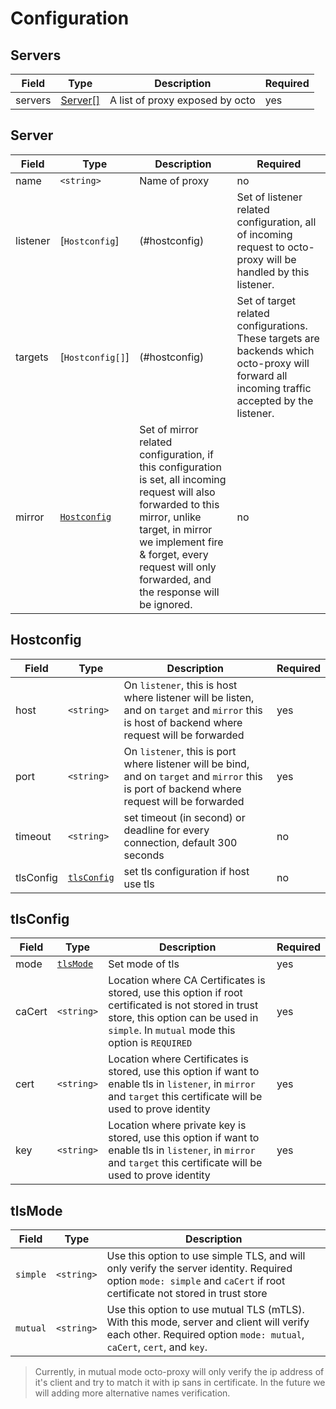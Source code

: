 # Configuration

## Servers
| Field    | Type          | Description                     | Required |
| -------- | ------------- | ------------------------------- | -------- |
| servers  | [Server[]](#server)      | A list of proxy exposed by octo | yes      |


## Server

| Field    | Type             | Description   | Required |
| -------- | ---------------- | ------------- | -------- |
| name     | `<string>`       | Name of proxy | no       |
| listener | [`Hostconfig`]   | (#hostconfig) | Set of listener related configuration, all of incoming request to octo-proxy will be handled by this listener.            | yes      |
| targets  | [`Hostconfig[]`] | (#hostconfig) | Set of target related configurations. These targets are backends which octo-proxy will forward all incoming traffic accepted by the listener.            | yes      |
| mirror   | [`Hostconfig`](#hostconfig)  | Set of mirror related configuration, if this configuration is set, all incoming request will also forwarded to this mirror, unlike target, in mirror we implement fire & forget, every request will only forwarded, and the response will be ignored.            | no       |

## Hostconfig
| Field     | Type          | Description                     | Required |
| --------- | ------------- | ------------------------------- | -------- |
| host      | `<string>`    | On `listener`, this is host where listener will be listen, and on `target` and `mirror` this is host of backend where request will be forwarded | yes      |
| port      | `<string>`    | On `listener`, this is port where listener will be bind, and on `target` and `mirror` this is port of backend where request will be forwarded | yes      |
| timeout   | `<string>`    | set timeout (in second) or deadline for every connection, default 300 seconds | no      |
| tlsConfig | [`tlsConfig`](#tlsconfig)   | set tls configuration if host use tls | no      |


## tlsConfig
| Field    | Type          | Description                     | Required |
| -------- | ------------- | ------------------------------- | -------- |
| mode     | [`tlsMode`](#tlsmode)       | Set mode of tls                 | yes      |
| caCert   | `<string>`    | Location where CA Certificates is stored, use this option if root certificated is not stored in trust store, this option can be used in `simple`. In `mutual` mode this option is `REQUIRED`                 | yes      |
| cert     | `<string>`    | Location where Certificates is stored, use this option if want to enable tls in `listener`, in `mirror` and `target` this certificate will be used to prove identity                  | yes      |
| key      | `<string>`    | Location where private key is stored, use this option if want to enable tls in `listener`, in `mirror` and `target` this certificate will be used to prove identity                  | yes      |


## tlsMode
| Field     | Type          | Description                     |
| --------- | ------------- | ------------------------------- 
| `simple`  | `<string>`    | Use this option to use simple TLS, and will only verify the server identity. Required option `mode: simple` and `caCert` if root certificate not stored in trust store |
| `mutual`  | `<string>`    | Use this option to use mutual TLS (mTLS). With this mode, server and client will verify each other. Required option `mode: mutual`, `caCert`, `cert`, and `key`. |

> Currently, in mutual mode octo-proxy will only verify the ip address of it's client and try to match it with ip sans in certificate. In the future we will adding more alternative names verification.